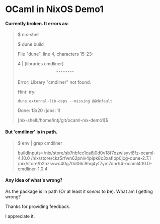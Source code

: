 # OCaml in NixOS Demo1

#### Currently broken. It errors as:

> $ nix-shell
> 
> $ dune build
>
> File "dune", line 4, characters 15-23:
>
>   4 |     (libraries cmdliner)
>
>                      ^^^^^^^^
>
>   Error: Library "cmdliner" not found.
>
>   Hint: try:
>
>     dune external-lib-deps --missing @@default
>
>   Done: 13/20 (jobs: 1)
>
>   [nix-shell:/home/intj/git/ocaml-nix-demo1]$ 

#### But 'cmdliner' is in path.

>   $ env | grep cmdliner
>
> buildInputs=/nix/store/sb7nbfcc1ca6j0d0v18f7qzwlsyvi8fz-ocaml-4.10.0 /nix/store/ckz5rfwn62pniv4pipk8c3xaflpp0jcg-dune-2.7.1 /nix/store/b2hzsvwc40g70d06c9hq4yf7ym7dnrh4-ocaml4.10.0-cmdliner-1.0.4

#### Any idea of what's wrong?
As the package is in path (Or at least it *seems* to be). What am I getting wrong?

Thanks for providing feedback.

I appreciate it.
